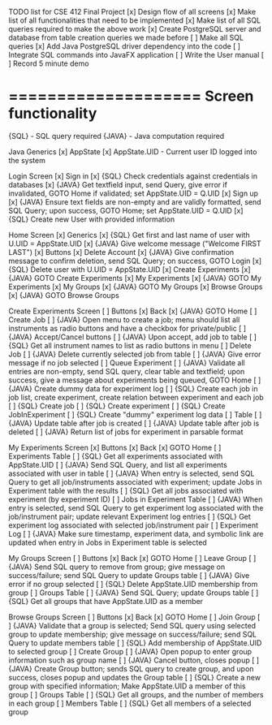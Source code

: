 TODO list for CSE 412 Final Project
[x] Design flow of all screens
[x] Make list of all functionalities that need to be implemented
[x] Make list of all SQL queries required to make the above work
[x] Create PostgreSQL server and database from table creation queries we made before
[ ] Make all SQL queries
[x] Add Java PostgreSQL driver dependency into the code
[ ] Integrate SQL commands into JavaFX application
[ ] Write the User manual
[ ] Record 5 minute demo

====================
Screen functionality
====================

{SQL} - SQL query required
{JAVA} - Java computation required

Java Generics
[x] AppState
    [x] AppState.UID - Current user ID logged into the system

Login Screen
[x] Sign in
    [x] {SQL} Check credentials against credentials in databases
    [x] {JAVA} Get textfield input, send Query, give error if invalidated, GOTO Home if validated; set AppState.UID = Q.UID
[x] Sign up
    [x] {JAVA} Ensure text fields are non-empty and are validly formatted, send SQL Query; upon success, GOTO Home; set AppState.UID = Q.UID
    [x] {SQL} Create new User with provided information

Home Screen
[x] Generics
    [x] {SQL} Get first and last name of user with U.UID = AppState.UID
    [x] {JAVA} Give welcome message ("Welcome FIRST LAST")
[x] Buttons
    [x] Delete Account
        [x] {JAVA} Give confirmation message to confirm deletion, send SQL Query; on success, GOTO Login
        [x] {SQL} Delete user with U.UID = AppState.UID
    [x] Create Experiments
        [x] {JAVA} GOTO Create Experiments
    [x] My Experiments
        [x] {JAVA} GOTO My Experiments
    [x] My Groups
        [x] {JAVA} GOTO My Groups
    [x] Browse Groups
        [x] {JAVA} GOTO Browse Groups

Create Experiments Screen
[ ] Buttons
    [x] Back
        [x] {JAVA} GOTO Home
    [ ] Create Job
        [ ] {JAVA} Open menu to create a job; menu should list all instruments as radio buttons and have a checkbox for private/public
            [ ] {JAVA} Accept/Cancel buttons
            [ ] {JAVA} Upon accept, add job to table
        [ ] {SQL} Get all instrument names to list as radio buttons in menu
    [ ] Delete Job
        [ ] {JAVA} Delete currently selected job from table
        [ ] {JAVA} Give error message if no job selected
    [ ] Queue Experiment
        [ ] {JAVA} Validate all entries are non-empty, send SQL query, clear table and textfield; upon success, give a message about experiments being queued, GOTO Home
        [ ] {JAVA} Create dummy data for experiment log
        [ ] {SQL} Create each job in job list, create experiment, create relation between experiment and each job
            [ ] {SQL} Create job
            [ ] {SQL} Create experiment
            [ ] {SQL} Create JobInExperiment
            [ ] {SQL} Create "dummy" experiment log data
[ ] Table
    [ ] {JAVA} Update table after job is created
    [ ] {JAVA} Update table after job is deleted
    [ ] {JAVA} Return list of jobs for experiment in parsable format

My Experiments Screen
[x] Buttons
    [x] Back
        [x] GOTO Home
[ ] Experiments Table
    [ ] {SQL} Get all experiments associated with AppState.UID
    [ ] {JAVA} Send SQL Query, and list all experiments associated with user in table
    [ ] {JAVA} When entry is selected, send SQL Query to get all job/instruments associated with experiment; update Jobs in Experiment table with the results
    [ ] {SQL} Get all jobs associated with experiment (by experiment ID)
[ ] Jobs in Experiment Table
    [ ] {JAVA} When entry is selected, send SQL Query to get experiment log associated with the job/instrument pair; update relevant Experiment log entries 
    [ ] {SQL} Get experiment log associated with selected job/instrument pair
[ ] Experiment Log
    [ ] {JAVA} Make sure timestamp, experiment data, and symbolic link are updated when entry in Jobs in Experiment table is selected

My Groups Screen
[ ] Buttons
    [x] Back
        [x] GOTO Home
    [ ] Leave Group
        [ ] {JAVA} Send SQL query to remove from group; give message on success/failure; send SQL Query to update Groups table
        [ ] {JAVA} Give error if no group selected
        [ ] {SQL} Delete AppState.UID membership from group
[ ] Groups Table
    [ ] {JAVA} Send SQL Query; update Groups table
    [ ] {SQL} Get all groups that have AppState.UID as a member

Browse Groups Screen
[ ] Buttons
    [x] Back
        [x] GOTO Home
    [ ] Join Group
        [ ] {JAVA} Validate that a group is selected; Send SQL query using selected group to update membership; give message on success/failure; send SQL Query to update members table
        [ ] {SQL} Add membership of AppState.UID to selected group
    [ ] Create Group
        [ ] {JAVA} Open popup to enter group information such as group name
            [ ] {JAVA} Cancel button, closes popup
            [ ] {JAVA} Create Group button; sends SQL query to create group, and upon success, closes popup and updates the Group table
        [ ] {SQL} Create a new group with specified information; Make AppState.UID a member of this group
[ ] Groups Table
    [ ] {SQL} Get all groups, and the number of members in each group
[ ] Members Table
    [ ] {SQL} Get all members of a selected group
